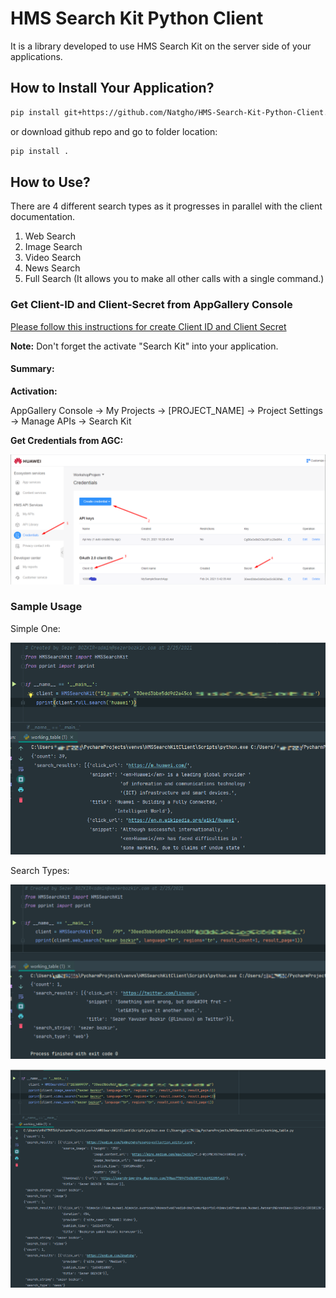 # HMS Search Kit Python Client

It is a library developed to use HMS Search Kit on the server side of your applications.

## How to Install Your Application?

```bash
pip install git+https://github.com/Natgho/HMS-Search-Kit-Python-Client.git@master
```

or download github repo and go to folder location:

```bash
pip install .
```

## How to Use?

There are 4 different search types as it progresses in parallel with the client documentation.

1. Web Search
2. Image Search
3. Video Search
4. News Search
5. Full Search (It allows you to make all other calls with a single command.)

### Get Client-ID and Client-Secret from AppGallery Console

[Please follow this instructions for create Client ID and Client Secret](https://developer.huawei.com/consumer/en/doc/start/api-0000001062522591)

**Note:** Don't forget the activate "Search Kit" into your application.

#### Summary:

**Activation:**

AppGallery Console -> My Projects -> [PROJECT_NAME] -> Project Settings -> Manage APIs -> Search Kit

**Get Credentials from AGC:**

![image-20210225152722831](Screenshots/getCredentialsFromAGC.png)

### Sample Usage

Simple One:

![image-20210225154211252](Screenshots/baseSearch.png)

Search Types:

![image-20210225153418504](Screenshots/sampleResult.png)

![image-20210225153839579](Screenshots/otherSearches.png)

